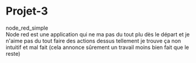 # Projet-3
node_red_simple
<br /> Node red est une application qui ne ma pas du tout plu dès le départ et je n'aime pas du tout faire des actions dessus tellement je trouve ça non intuitif et mal fait (cela annonce sûrement un travail moins bien fait que le reste)
